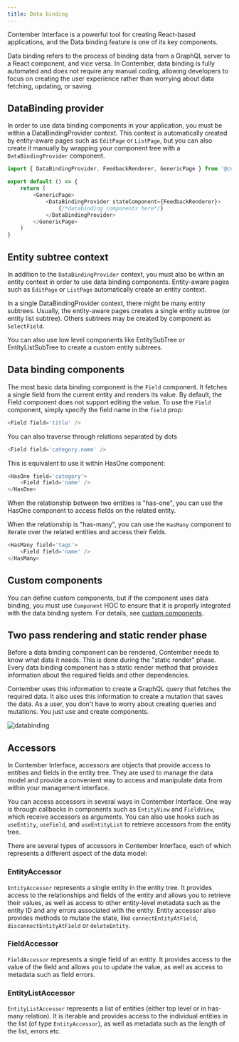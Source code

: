 ```yaml
---
title: Data binding
---
```



Contember Interface is a powerful tool for creating React-based applications, and the Data binding feature is one of its key components.

Data binding refers to the process of binding data from a GraphQL server to a React component, and vice versa. In Contember, data binding is fully automated and does not require any manual coding, allowing developers to focus on creating the user experience rather than worrying about data fetching, updating, or saving.

## DataBinding provider

In order to use data binding components in your application, you must be within a DataBindingProvider context. This context is automatically created by entity-aware pages such as `EditPage` or `ListPage`, but you can also create it manually by wrapping your component tree with a `DataBindingProvider` component.

```typescript jsx
import { DataBindingProvider, FeedbackRenderer, GenericPage } from '@contember/admin'

export default () => {
	return (
		<GenericPage>
			<DataBindingProvider stateComponent={FeedbackRenderer}>
				{/*databinding components here*/}
			</DataBindingProvider>
		</GenericPage>
	)
}

```

## Entity subtree context
In addition to the `DataBindingProvider` context, you must also be within an entity context in order to use data binding components. Entity-aware pages such as `EditPage` or `ListPage` automatically create an entity context.

In a single DataBindingProvider context, there might be many entity subtrees. Usually, the entity-aware pages creates a single entity subtree (or entity list subtree). Others subtrees may be created by component as `SelectField`.

You can also use low level components like EntitySubTree or EntityListSubTree to create a custom entity subtrees.

## Data binding components

The most basic data binding component is the `Field` component. It fetches a single field from the current entity and renders its value. By default, the Field component does not support editing the value. To use the `Field` component, simply specify the field name in the `field` prop:

```typescript jsx
<Field field='title' />
```

You can also traverse through relations separated by dots

```typescript jsx
<Field field='category.name' />
```

This is equivalent to use it within HasOne component:
```typescript jsx
<HasOne field='category'>
	<Field field='name' />
</HasOne>
```

When the relationship between two entities is "has-one", you can use the HasOne component to access fields on the related entity.

When the relationship is "has-many", you can use the `HasMany` component to iterate over the related entities and access their fields.

```typescript jsx
<HasMany field='tags'>
	<Field field='name' />
</HasMany>
```

## Custom components

You can define custom components, but if the component uses data binding, you must use `Component` HOC to ensure that it is properly integrated with the data binding system. For details, see [custom components](./custom-components.md).

## Two pass rendering and static render phase

Before a data binding component can be rendered, Contember needs to know what data it needs. This is done during the "static render" phase. Every data binding component has a static render method that provides information about the required fields and other dependencies.

Contember uses this information to create a GraphQL query that fetches the required data. It also uses this information to create a mutation that saves the data. As a user, you don't have to worry about creating queries and mutations. You just use and create components.

![databinding](/assets/databinding.svg)


## Accessors

In Contember Interface, accessors are objects that provide access to entities and fields in the entity tree. They are used to manage the data model and provide a convenient way to access and manipulate data from within your management interface.

You can access accessors in several ways in Contember Interface. One way is through callbacks in components such as `EntityView` and `FieldView`, which receive accessors as arguments. You can also use hooks such as `useEntity`, `useField`, and `useEntityList` to retrieve accessors from the entity tree.

There are several types of accessors in Contember Interface, each of which represents a different aspect of the data model:

### EntityAccessor
`EntityAccessor` represents a single entity in the entity tree. It provides access to the relationships and fields of the entity and allows you to retrieve their values, as well as access to other entity-level metadata such as the entity ID and any errors associated with the entity. Entity accessor also provides methods to mutate the state, like `connectEntityAtField`, `disconnectEntityAtField` or `deleteEntity`.

### FieldAccessor
`FieldAccessor` represents a single field of an entity. It provides access to the value of the field and allows you to update the value, as well as access to metadata such as field errors.

### EntityListAccessor
`EntityListAccessor` represents a list of entities (either top level or in has-many relation). It is iterable and provides access to the individual entities in the list (of type `EntityAccessor`), as well as metadata such as the length of the list, errors etc.
